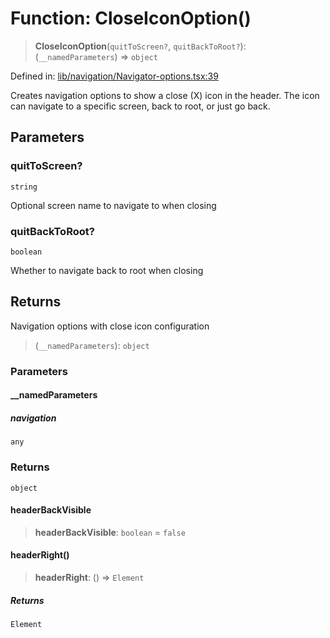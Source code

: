 # Function: CloseIconOption()

> **CloseIconOption**(`quitToScreen?`, `quitBackToRoot?`): (`__namedParameters`) => `object`

Defined in: [lib/navigation/Navigator-options.tsx:39](https://github.com/aldesgroup/goaldn/blob/850e22fffd19501920628173674ada43cba9a29a/lib/navigation/Navigator-options.tsx#L39)

Creates navigation options to show a close (X) icon in the header.
The icon can navigate to a specific screen, back to root, or just go back.

## Parameters

### quitToScreen?

`string`

Optional screen name to navigate to when closing

### quitBackToRoot?

`boolean`

Whether to navigate back to root when closing

## Returns

Navigation options with close icon configuration

> (`__namedParameters`): `object`

### Parameters

#### \_\_namedParameters

##### navigation

`any`

### Returns

`object`

#### headerBackVisible

> **headerBackVisible**: `boolean` = `false`

#### headerRight()

> **headerRight**: () => `Element`

##### Returns

`Element`
